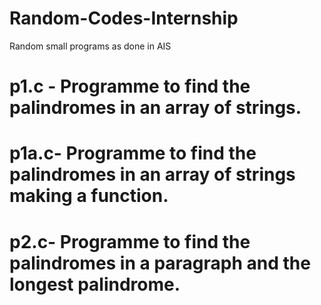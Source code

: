 # Random-Codes-Internship
Random small programs as done in AIS

# p1.c - Programme to find the palindromes in an array of strings.
# p1a.c- Programme to find the palindromes in an array of strings making a function.
# p2.c-  Programme to find the palindromes in a paragraph and the longest palindrome.
